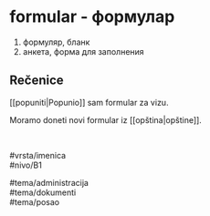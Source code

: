 # formular - формулар

1. формуляр, бланк  
2. анкета, форма для заполнения

## Rečenice

[[popuniti|Popunio]] sam formular za vizu.

Moramo doneti novi formular iz [[opština|opštine]].

<br>

#vrsta/imenica  
#nivo/B1  

#tema/administracija  
#tema/dokumenti  
#tema/posao
